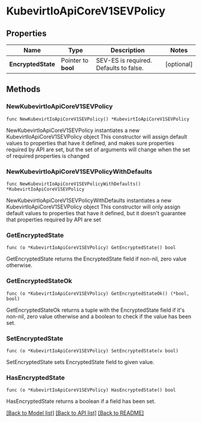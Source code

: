 # KubevirtIoApiCoreV1SEVPolicy

## Properties

Name | Type | Description | Notes
------------ | ------------- | ------------- | -------------
**EncryptedState** | Pointer to **bool** | SEV-ES is required. Defaults to false. | [optional] 

## Methods

### NewKubevirtIoApiCoreV1SEVPolicy

`func NewKubevirtIoApiCoreV1SEVPolicy() *KubevirtIoApiCoreV1SEVPolicy`

NewKubevirtIoApiCoreV1SEVPolicy instantiates a new KubevirtIoApiCoreV1SEVPolicy object
This constructor will assign default values to properties that have it defined,
and makes sure properties required by API are set, but the set of arguments
will change when the set of required properties is changed

### NewKubevirtIoApiCoreV1SEVPolicyWithDefaults

`func NewKubevirtIoApiCoreV1SEVPolicyWithDefaults() *KubevirtIoApiCoreV1SEVPolicy`

NewKubevirtIoApiCoreV1SEVPolicyWithDefaults instantiates a new KubevirtIoApiCoreV1SEVPolicy object
This constructor will only assign default values to properties that have it defined,
but it doesn't guarantee that properties required by API are set

### GetEncryptedState

`func (o *KubevirtIoApiCoreV1SEVPolicy) GetEncryptedState() bool`

GetEncryptedState returns the EncryptedState field if non-nil, zero value otherwise.

### GetEncryptedStateOk

`func (o *KubevirtIoApiCoreV1SEVPolicy) GetEncryptedStateOk() (*bool, bool)`

GetEncryptedStateOk returns a tuple with the EncryptedState field if it's non-nil, zero value otherwise
and a boolean to check if the value has been set.

### SetEncryptedState

`func (o *KubevirtIoApiCoreV1SEVPolicy) SetEncryptedState(v bool)`

SetEncryptedState sets EncryptedState field to given value.

### HasEncryptedState

`func (o *KubevirtIoApiCoreV1SEVPolicy) HasEncryptedState() bool`

HasEncryptedState returns a boolean if a field has been set.


[[Back to Model list]](../README.md#documentation-for-models) [[Back to API list]](../README.md#documentation-for-api-endpoints) [[Back to README]](../README.md)


